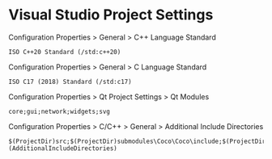 # Visual Studio Project Settings

Configuration Properties > General > C++ Language Standard

```
ISO C++20 Standard (/std:c++20)
```

Configuration Properties > General > C Language Standard

```
ISO C17 (2018) Standard (/std:c17)
```

Configuration Properties > Qt Project Settings > Qt Modules

```
core;gui;network;widgets;svg
```

Configuration Properties > C/C++ > General > Additional Include Directories

```
$(ProjectDir)src;$(ProjectDir)submodules\Coco\Coco\include;$(ProjectDir)external;%(AdditionalIncludeDirectories)
```
